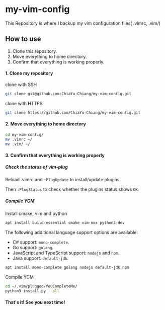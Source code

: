 # my-vim-config

This Repository is where I backup my vim configuration files( .vimrc, .vim/)

## How to use

1. Clone this repository.
2. Move everything to home directory.
3. Confirm that everything is working properly.


#### 1. Clone my repository

clone with SSH

```bash
git clone git@github.com:ChiaYu-Chiang/my-vim-config.git
```

clone with HTTPS

```bash
git clone https://github.com/ChiaYu-Chiang/my-vim-config.git
```


#### 2. Move everything to home directory

```bash
cd my-vim-config/
mv .vimrc ~/
mv .vim/ ~/
```


#### 3. Confirm that everything is working properly

#####  Check the status of vim-plug

Reload .vimrc and `:PlugUpdate` to install/update plugins.

Then `:PlugStatus` to check whether the plugins status shows `OK`.

##### Compile YCM

Install cmake, vim and python

```bash
apt install build-essential cmake vim-nox python3-dev
```

The following additional language support options are available:

- C# support: `mono-complete`.
- Go support: `golang`.
- JavaScript and TypeScript support: `nodejs` and `npm`.
- Java support: `default-jdk`.

```bash
apt install mono-complete golang nodejs default-jdk npm
```

Compile YCM

```bash
cd ~/.vim/plugged/YouCompleteMe/
python3 install.py --all
```

#### That's it! See you next time!
